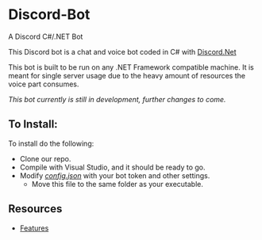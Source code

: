 # Discord-Bot
A Discord C#/.NET Bot 

This Discord bot is a chat and voice bot coded in C# with [Discord.Net](https://github.com/discord-net/Discord.Net)

This bot is built to be run on any .NET Framework compatible machine. 
It is meant for single server usage due to the heavy amount of resources the voice part consumes.

_This bot currently is still in development, further changes to come._

## To Install:

To install do the following:
* Clone our repo.
* Compile with Visual Studio, and it should be ready to go.
* Modify [*config.json*](config.json) with your bot token and other settings.
  * Move this file to the same folder as your executable.

## Resources

- [Features](../../wiki/Features)
